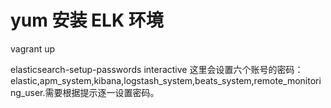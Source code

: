 yum 安装 ELK 环境
=======================

  vagrant up


elasticsearch-setup-passwords interactive
这里会设置六个账号的密码：elastic,apm_system,kibana,logstash_system,beats_system,remote_monitoring_user.需要根据提示逐一设置密码。
